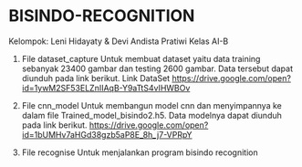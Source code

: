 # BISINDO-RECOGNITION
Kelompok: Leni Hidayaty & Devi Andista Pratiwi 
Kelas AI-B

1.  File dataset_capture
    Untuk membuat dataset yaitu data training sebanyak 23400 gambar dan testing 2600 gambar. Data tersebut dapat diunduh pada link berikut. 
    Link DataSet
    https://drive.google.com/open?id=1ywM2SF53ELZnIIAqB-Y9aTtS4vIHWBOv
    
2.  File cnn_model
    Untuk membangun model cnn dan menyimpannya ke dalam file Trained_model_bisindo2.h5. Data modelnya dapat diunduh pada link berikut.
    https://drive.google.com/open?id=1bUMHv7aHGd38gzb5aP8E_8h_j7-VPRpY
    
3.  File recognise
    Untuk menjalankan program bisindo recognition
